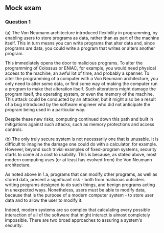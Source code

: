 ## Mock exam

### Question 1
(a) The Von Neumann architecture introduced flexibility in programming, by enabling users to store programs as data, rather than as part of the machine itself. This in turn means you can write programs that alter data and, since programs _are_ data, you could write a program that writes or alters another program.

This immediately opens the door to malicious programs. To alter the programming of Colossus or ENIAC, for example, you would need physical access to the machine, an awful lot of time, and probably a spanner. To alter the programming of a computer with a Von Neumann architecture, you only need to alter some data, or find some way of making the computer run a program to make that alteration itself. Such alterations might damage the program itself, the operating system, or even the memory of the machine. This attack could be conducted by an attacker, but it might also be a result of a bug introduced by the software engineer who did not anticipate the program being used in a particular way.

Despite these new risks, computing continued down this path and built in mitigations against such attacks, such as memory protections and access controls.

(b) The only truly secure system is not necessarily one that is unusable. It is difficult to imagine the damage one could do with a calculator, for example. However, beyond such trivial examples of fixed-program systems, security starts to come at a cost to usability. This is because, as stated above, most modern computing uses (or at least has evolved from) the Von Neumann architecture.

As noted above in 1.a, programs that can modify other programs, as well as stored data, present a significant risk - both from malicious outsiders writing programs designed to do such things, and benign programs acting in unexpected ways. Nonetheless, users must be able to modify data, because that is the purpose of a modern computer system - to store user data and to allow the user to modify it.

Indeed, modern systems are so complex that calculating every possible interaction of all of the software that might interact is almost completely impossible. There are two broad approaches to assuring a system's security: 